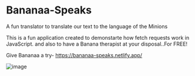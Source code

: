 # Bananaa-Speaks
A fun translator to translate our text to the language of the Minions

This is a fun application created to demonstarte how fetch requests work in JavaScript.
and also to have a Banana therapist at your disposal..For FREE!

Give Bananaa a try-
https://bananaa-speaks.netlify.app/

![image](https://user-images.githubusercontent.com/89309027/187036839-ea45d64c-5477-4ffb-bec6-660f006caf4e.png)

